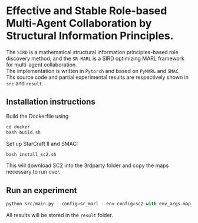 # Effective and Stable Role-based Multi-Agent Collaboration by Structural Information Principles.<br>
The ``SIRD`` is a mathematical structural information principles-based role discovery method, and the ``SR-MARL`` is a SIRD optimizing MARL framework for multi-agent collaboration.<br>
The implementation is written in ``Pytorch`` and based on ``PyMARL`` and ``SMAC``.<br>
Ths source code and partial experimental results are respectively shown in ``src`` and ``result``.<br>
## Installation instructions
Build the Dockerfile using<br>
```python
cd docker
bash build.sh
```
Set up StarCraft II and SMAC:<br>
```python
bash install_sc2.sh
```
This will download SC2 into the 3rdparty folder and copy the maps necessary to run over.<br>
## Run an experiment
```python
python src/main.py --config=sr_marl --env-config=sc2 with env_args.map_name=2c_vs_64zg t_max=5050000
```
All results will be stored in the ``result`` folder.
